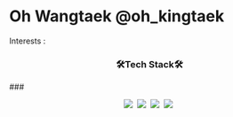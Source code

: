 # Oh Wangtaek @oh_kingtaek

Interests : 
<h3 align="center"> 🛠️Tech Stack🛠️️ </h3>
###<p align="center">
<img src="https://img.shields.io/badge/Python-3766AB?style=flat-square&logo=Python&logoColor=white"/></a>&nbsp 
<img src="https://img.shields.io/badge/C++-00599C?style=flat-square&logo=Python&logoColor=white"/></a>&nbsp 
<img src="https://img.shields.io/badge/Python-3766AB?style=flat-square&logo=Python&logoColor=white"/></a>&nbsp 
<img src="https://img.shields.io/badge/Slack-#A154B?style=flat-square&logo=Python&logoColor=white"/></a>&nbsp 

